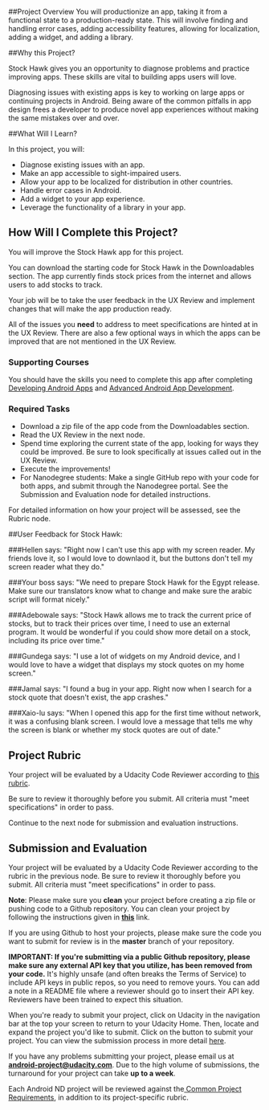 
##Project Overview
You will productionize an app, taking it from a functional state to a production-ready state. This will involve finding and handling error cases, adding accessibility features, allowing for localization, adding a widget, and adding a library. 

##Why this Project?

Stock Hawk gives you an opportunity to diagnose problems and practice improving apps. These skills are vital to building apps users will love.  

Diagnosing issues with existing apps is key to working on large apps or continuing projects in Android. 
Being aware of the common pitfalls in app design frees a developer to produce novel app experiences without making the same mistakes over and over. 

##What Will I Learn?

In this project, you will: 

* Diagnose existing issues with an app. 
* Make an app accessible to sight-impaired users.
* Allow your app to be localized for distribution in other countries. 
* Handle error cases in Android. 
* Add a widget to your app experience.
* Leverage the functionality of a library in your app.

## How Will I Complete this Project?

You will improve the Stock Hawk app for this project. 

You can download the starting code for Stock Hawk in the Downloadables section. The app currently finds stock prices from the internet and allows users to add stocks to track. 

Your job will be to take the user feedback in the UX Review and implement changes that will make the app production ready.

All of the issues you **need** to address to meet specifications are hinted at in the UX Review. There are also a few optional ways in which the apps can be improved that are not mentioned in the UX Review.

### Supporting Courses
You should have the skills you need to complete this app after completing <a href="http://www.udacity.com/course/ud853-nd" target="_blank">Developing Android Apps</a> and
  <a href="http://www.udacity.com/course/ud855-nd" target="_blank">Advanced Android App Development</a>.

### Required Tasks

* Download a zip file of the app code from the Downloadables section.
* Read the UX Review in the next node.
* Spend time exploring the current state of the app, looking for ways they could be improved. Be sure to look specifically at issues called out in the UX Review. 
* Execute the improvements! 
* For Nanodegree students: Make a single GitHub repo with your code for both apps, and submit through the Nanodegree portal. See the Submission and Evaluation node for detailed instructions. 

For detailed information on how your project will be assessed, see the Rubric node.

##User Feedback for Stock Hawk:

###Hellen says: 
"Right now I can't use this app with my screen reader. My friends love it, so I would love to downlaod it, but the buttons don't tell my screen reader what they do."

###Your boss says: 
"We need to prepare Stock Hawk for the Egypt release. Make sure our translators know what to change and make sure the arabic script will format nicely."

###Adebowale says: 
"Stock Hawk allows me to track the current price of stocks, but to track their prices over time, I need to use an external program. It would be wonderful if you could show more detail on a stock, including its price over time." 

###Gundega says:
"I use a lot of widgets on my Android device, and I would love to have a widget that displays my stock quotes on my home screen."

###Jamal says:
"I found a bug in your app. Right now when I search for a stock quote that doesn't exist, the app crashes."

###Xaio-lu says: 
"When I opened this app for the first time without network, it was a confusing blank screen. I would love a message that tells me why the screen is blank or whether my stock quotes are out of date."

## Project Rubric

Your project will be evaluated by a Udacity Code Reviewer according to <a href="https://docs.google.com/document/d/1JGO1pG6j0qR3x3knIDU75Y503zl6MHUG_A-zZZXVDNo/pub" target="_blank">this rubric</a>. 

Be sure to review it thoroughly before you submit. All criteria must "meet specifications" in order to pass. 

Continue to the next node for submission and evaluation instructions.

## Submission and Evaluation

Your project will be evaluated by a Udacity Code Reviewer according to the rubric in the previous node. Be sure to review it thoroughly before you submit. All criteria must "meet specifications" in order to pass.

**Note**:  Please make sure you **clean** your project before creating a zip file or pushing code to a Github repository. You can clean your project by following the instructions given in **[this](https://goo.gl/E7aBxo)** link.

If you are using Github to host your projects, please make sure the code you want to submit for review is in the **master** branch of your repository.

**IMPORTANT: If you're submitting via a public Github repository, please make sure any external API key that you utilize, has been removed from your code.**  It's highly unsafe (and often breaks the Terms of Service) to include API keys in public repos, so you need to remove yours. You can add a note in a README file where a reviewer should go to insert their API key. Reviewers have been trained to expect this situation.

When you're ready to submit your project, click on Udacity in the navigation bar at the top your screen to return to your Udacity Home. Then, locate and expand the project you'd like to submit. Click on the button to submit your project. You can view the submission process in more detail <a href="https://docs.google.com/document/d/1sfMGTlUxxkcZM6iRXbVZ45vPPZGRD4qEp3ENBGSmZ_o/pub?embedded=true" target="_blank">here</a>.

If you have any problems submitting your project, please email us at **android-project@udacity.com**. Due to the high volume of submissions, the turnaround for your project can take **up to a week**.

Each Android ND project will be reviewed against the<a href="http://udacity.github.io/android-nanodegree-guidelines/core.html" target="_blank"> Common Project Requirements</a>, in addition to its project-specific rubric.
